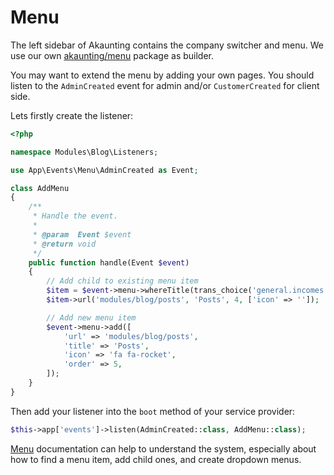 Menu
====

The left sidebar of Akaunting contains the company switcher and menu. We use our own [akaunting/menu](https://github.com/akaunting/menu) package as builder.

You  may want to extend the menu by adding your own pages. You should listen to the `AdminCreated` event for admin and/or `CustomerCreated` for client side.

Lets firstly create the listener:

```php
<?php

namespace Modules\Blog\Listeners;

use App\Events\Menu\AdminCreated as Event;

class AddMenu
{
    /**
     * Handle the event.
     *
     * @param  Event $event
     * @return void
     */
    public function handle(Event $event)
    {
        // Add child to existing menu item
        $item = $event->menu->whereTitle(trans_choice('general.incomes', 2));
        $item->url('modules/blog/posts', 'Posts', 4, ['icon' => '']);

        // Add new menu item
        $event->menu->add([
            'url' => 'modules/blog/posts',
            'title' => 'Posts',
            'icon' => 'fa fa-rocket',
            'order' => 5,
        ]);
    }
}
```

Then add your listener into the `boot` method of your service provider:

```php
$this->app['events']->listen(AdminCreated::class, AddMenu::class);
```

[Menu](https://github.com/akaunting/menu/wiki) documentation can help to understand the system, especially about how to find a menu item, add child ones, and create dropdown menus.

